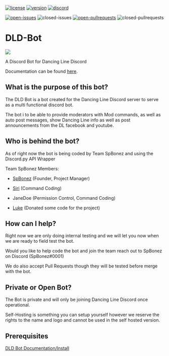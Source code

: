 [![license](https://img.shields.io/github/license/spbonez/DLD-Bot.svg?style=for-the-badge)](https://github.com/spbonez/DLD-Bot/blob/master/LICENSE)
[![version](https://img.shields.io/badge/version-0.0.1-orange.svg?style=for-the-badge)](https://github.com/spbonez/DLD-Bot/blob/master/VERSION)
[![discord](https://img.shields.io/badge/Discord-Dancing%20Line%20Discord-blue.svg?style=for-the-badge&logo=discord)](https://discord.io/dancingline)

[![open-issues](https://img.shields.io/github/issues-raw/spbonez/DLD-Bot.svg?style=for-the-badge)](https://github.com/spbonez/DLD-Bot/issues)
![closed-issues](https://img.shields.io/github/issues-closed-raw/spbonez/DLD-Bot.svg?style=for-the-badge)
[![open-pullrequests](https://img.shields.io/github/issues-pr-raw/spbonez/DLD-Bot.svg?style=for-the-badge)](https://github.com/spbonez/DLD-Bot/pulls)
![closed-pullrequests](https://img.shields.io/github/issues-pr-closed-raw/spbonez/DLD-Bot.svg?style=for-the-badge)
# DLD-Bot
![](https://blobscdn.gitbook.com/v0/b/gitbook-28427.appspot.com/o/spaces%2F-LUO2qA87fRLhQcoAgi6%2Favatar.png?generation=1546929582237884&alt=media)

A Discord Bot for Dancing Line Discord

Documentation can be found [here](https://dld-bot.gitbook.io/documentation).

## What is the purpose of this bot?
The DLD Bot is a bot created for the Dancing Line Discord server to serve as a multi functional discord bot.

The bot i to be able to provide moderators with Mod commands, as well as auto post messages, show Dancing Line info as well as post announcements from the DL facebook and youtube. 

## Who is behind the bot?
As of right now the bot is being coded by Team SpBonez and using the Discord.py API Wrapper

Team SpBonez Members:

- [SpBonez](https://github.com/spbonez) (Founder, Project Manager)

- [Siri](https://github.com/NotThatSiri) (Command Coding)

- JaneDoe (Permission Control, Command Coding)

- [Luke](https://github.com/LukasRH) (Donated some code for the project)

## How can I help?
Right now we are only doing internal testing and we will let you now when we are ready to field test the bot.

Would you like to help code the bot and join the team reach out to SpBonez on Discord (SpBonez#0001)

We do also accept Pull Requests though they will be tested before merge with the bot.

## Private or Open Bot?
The Bot is private and will only be joining Dancing Line Discord once operational.

Self-Hosting is something you can setup yourself however we reserve the rights to the name and logo and cannot be used in the self hosted version.

## Prerequisites
[DLD Bot Documentation/Install](https://dld-bot.gitbook.io/documentation/code-documentation/install)
